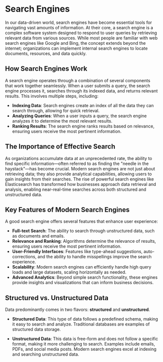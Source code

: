 # Search Engines

In our data-driven world, search engines have become essential tools for navigating vast amounts of information. At their core, a search engine is a complex software system designed to respond to user queries by retrieving relevant data from various sources. While most people are familiar with web search engines like Google and Bing, the concept extends beyond the internet; organizations can implement internal search engines to locate documents, resources, and data quickly.

## How Search Engines Work

A search engine operates through a combination of several components that work together seamlessly. When a user submits a query, the search engine processes it, searches through its indexed data, and returns relevant results. This involves multiple steps, including:

- **Indexing Data**: Search engines create an index of all the data they can search through, allowing for quick retrieval.
- **Analyzing Queries**: When a user inputs a query, the search engine analyzes it to determine the most relevant results.
- **Ranking Results**: The search engine ranks results based on relevance, ensuring users receive the most pertinent information.

## The Importance of Effective Search

As organizations accumulate data at an unprecedented rate, the ability to find specific information—often referred to as finding the "needle in the haystack"—has become crucial. Modern search engines are not just about retrieving data; they also provide analytical capabilities, allowing users to gain insights from their searches. The rise of powerful search engines like Elasticsearch has transformed how businesses approach data retrieval and analysis, enabling near-real-time searches across both structured and unstructured data.

## Key Features of Modern Search Engines

A good search engine offers several features that enhance user experience:

- **Full-text Search**: The ability to search through unstructured data, such as documents and emails.
- **Relevance and Ranking**: Algorithms determine the relevance of results, ensuring users receive the most pertinent information.
- **User-Friendly Interfaces**: Features like type-ahead suggestions, auto-corrections, and the ability to handle misspellings improve the search experience.
- **Scalability**: Modern search engines can efficiently handle high query loads and large datasets, scaling horizontally as needed.
- **Advanced Analytics**: Beyond simple search functionality, these engines provide insights and visualizations that can inform business decisions.

## Structured vs. Unstructured Data

Data predominantly comes in two flavors: **structured** and **unstructured**. 

- **Structured Data**: This type of data follows a predefined schema, making it easy to search and analyze. Traditional databases are examples of structured data storage.
  
- **Unstructured Data**: This data is free-form and does not follow a specific format, making it more challenging to search. Examples include emails, PDFs, and social media posts. Modern search engines excel at indexing and searching unstructured data.
